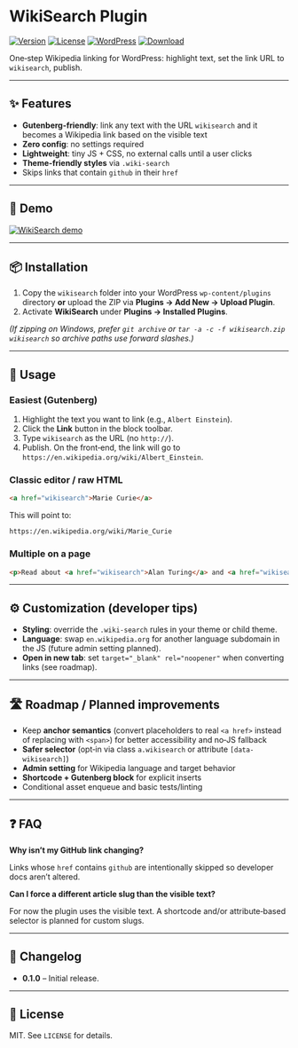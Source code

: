# WikiSearch Plugin

[![Version](https://img.shields.io/badge/version-0.1-blue.svg)](#)
[![License](https://img.shields.io/badge/license-MIT-green.svg)](LICENSE)
[![WordPress](https://img.shields.io/badge/WordPress-%5E6.0-blue)](https://wordpress.org/)
[![Download](https://img.shields.io/github/v/release/fishdan/Utilities?display_name=tag\&sort=semver)](https://github.com/fishdan/Utilities/releases/latest)

<!-- ↑ Update the repo owner/name in the Download badge if this lives in a different repo. -->

One‑step Wikipedia linking for WordPress: highlight text, set the link URL to `wikisearch`, publish.

---

## ✨ Features

* **Gutenberg-friendly**: link any text with the URL `wikisearch` and it becomes a Wikipedia link based on the visible text
* **Zero config**: no settings required
* **Lightweight**: tiny JS + CSS, no external calls until a user clicks
* **Theme‑friendly styles** via `.wiki-search`
* Skips links that contain `github` in their `href`

---

## 🎥 Demo

[![WikiSearch demo](https://cdn.loom.com/sessions/thumbnails/12c90919d9bb4e2c84255c69624da187-a0e3e82ed5f25cee-full-play.gif)](https://www.loom.com/share/12c90919d9bb4e2c84255c69624da187)

---

## 📦 Installation

1. Copy the `wikisearch` folder into your WordPress `wp-content/plugins` directory **or** upload the ZIP via **Plugins → Add New → Upload Plugin**.
2. Activate **WikiSearch** under **Plugins → Installed Plugins**.

*(If zipping on Windows, prefer `git archive` or `tar -a -c -f wikisearch.zip wikisearch` so archive paths use forward slashes.)*

---

## 🚀 Usage

### Easiest (Gutenberg)

1. Highlight the text you want to link (e.g., `Albert Einstein`).
2. Click the **Link** button in the block toolbar.
3. Type `wikisearch` as the URL (no `http://`).
4. Publish. On the front‑end, the link will go to `https://en.wikipedia.org/wiki/Albert_Einstein`.

### Classic editor / raw HTML

```html
<a href="wikisearch">Marie Curie</a>
```

This will point to:

```
https://en.wikipedia.org/wiki/Marie_Curie
```

### Multiple on a page

```html
<p>Read about <a href="wikisearch">Alan Turing</a> and <a href="wikisearch">Ada Lovelace</a>.</p>
```

---

## ⚙️ Customization (developer tips)

* **Styling**: override the `.wiki-search` rules in your theme or child theme.
* **Language**: swap `en.wikipedia.org` for another language subdomain in the JS (future admin setting planned).
* **Open in new tab**: set `target="_blank" rel="noopener"` when converting links (see roadmap).

---

## 🛣️ Roadmap / Planned improvements

* Keep **anchor semantics** (convert placeholders to real `<a href>` instead of replacing with `<span>`) for better accessibility and no‑JS fallback
* **Safer selector** (opt‑in via class `a.wikisearch` or attribute `[data-wikisearch]`)
* **Admin setting** for Wikipedia language and target behavior
* **Shortcode + Gutenberg block** for explicit inserts
* Conditional asset enqueue and basic tests/linting

---

## ❓ FAQ

**Why isn’t my GitHub link changing?**

Links whose `href` contains `github` are intentionally skipped so developer docs aren’t altered.

**Can I force a different article slug than the visible text?**

For now the plugin uses the visible text. A shortcode and/or attribute‑based selector is planned for custom slugs.

---

## 🧾 Changelog

* **0.1.0** – Initial release.

---

## 📝 License

MIT. See `LICENSE` for details.
